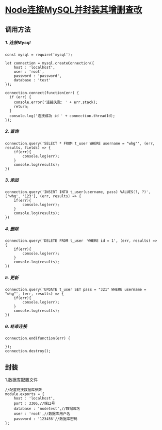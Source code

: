 # [Node连接MySQL并封装其增删查改](https://juejin.im/post/5afd4aeb6fb9a07ab458d78a)

## 调用方法
##### 1. 连接Mysql

```
const mysql = require('mysql');

let connection = mysql.createConnection({
    host : 'localhost',
    user : 'root', 
    password : 'password',
    database : 'test'
});

connection.connect(function(err) {
  if (err) {
    console.error('连接失败: ' + err.stack);
    return;
  }
  console.log('连接成功 id ' + connection.threadId);
});
```
##### 2. 查询

```
connection.query('SELECT * FROM t_user WHERE username = "whg"', (err, results, fields) => {
    if(err){
        console.log(err);
    }
    console.log(results);
})
```
##### 3. 添加
```
connection.query('INSERT INTO t_user(username, pass) VALUES(?, ?)',['whg', '123'], (err, results) => {
    if(err){
        console.log(err);
    }
    console.log(results);
})
```
##### 4. 删除
```
connection.query('DELETE FROM t_user  WHERE id = 1', (err, results) => {
    if(err){
        console.log(err);
    }
    console.log(results);
})
```
##### 5. 更新
```
connection.query('UPDATE t_user SET pass = "321" WHERE username = "whg"', (err, results) => {
    if(err){
        console.log(err);
    }
    console.log(results);
})
```
##### 6. 结束连接
```
connection.end(function(err) {
  
});
connection.destroy();

```

## 封装
1.数据库配置文件
```
//配置链接数据库参数
module.exports = {
    host : 'localhost',
    port : 3306,//端口号
    database : 'nodetest',//数据库名
    user : 'root',//数据库用户名
    password : '123456'//数据库密码
};
```


